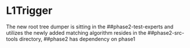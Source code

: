 # L1Trigger

The new root tree dumper is sitting in the 
##phase2-test-experts 
and utilizes the newly added matching algorithm resides in the 
##phase2-src-tools directory, 
##phase2 has dependency on phase1 
